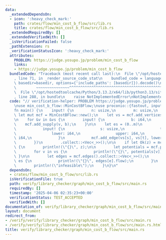 ```yaml
---
data:
  _extendedDependsOn:
  - icon: ':heavy_check_mark:'
    path: crates/flow/min_cost_b_flow/src/lib.rs
    title: crates/flow/min_cost_b_flow/src/lib.rs
  _extendedRequiredBy: []
  _extendedVerifiedWith: []
  _isVerificationFailed: false
  _pathExtension: rs
  _verificationStatusIcon: ':heavy_check_mark:'
  attributes:
    PROBLEM: https://judge.yosupo.jp/problem/min_cost_b_flow
    links:
    - https://judge.yosupo.jp/problem/min_cost_b_flow
  bundledCode: "Traceback (most recent call last):\n  File \"/opt/hostedtoolcache/Python/3.13.2/x64/lib/python3.13/site-packages/onlinejudge_verify/documentation/build.py\"\
    , line 71, in _render_source_code_stat\n    bundled_code = language.bundle(stat.path,\
    \ basedir=basedir, options={'include_paths': [basedir]}).decode()\n          \
    \         ~~~~~~~~~~~~~~~^^^^^^^^^^^^^^^^^^^^^^^^^^^^^^^^^^^^^^^^^^^^^^^^^^^^^^^^^^^^^^^^^^\n\
    \  File \"/opt/hostedtoolcache/Python/3.13.2/x64/lib/python3.13/site-packages/onlinejudge_verify/languages/rust.py\"\
    , line 288, in bundle\n    raise NotImplementedError\nNotImplementedError\n"
  code: "// verification-helper: PROBLEM https://judge.yosupo.jp/problem/min_cost_b_flow\n\
    \nuse min_cost_b_flow::MinCostBFlow;\nuse proconio::{fastout, input};\n\n#[fastout]\n\
    fn main() {\n    input! {\n        n: usize,\n        m: usize,\n    }\n\n   \
    \ let mut mcf = MinCostBFlow::new();\n    let vs = mcf.add_vertices(n).collect::<Vec<_>>();\n\
    \n    for &v in &vs {\n        input! {\n            b: i64,\n        }\n    \
    \    mcf.add_supply(v, b);\n    }\n\n    let es = (0..m)\n        .map(|_| {\n\
    \            input! {\n                s: usize,\n                t: usize,\n\
    \                lower: i64,\n                upper: i64,\n                cost:\
    \ i64,\n            }\n            mcf.add_edge(vs[s], vs[t], lower, upper, cost)\n\
    \        })\n        .collect::<Vec<_>>();\n\n    if let Ok(z) = mcf.min_cost_b_flow()\
    \ {\n        println!(\"{}\", z);\n\n        let potentials = mcf.potentials();\n\
    \        for v in vs {\n            println!(\"{}\", potentials[v]);\n       \
    \ }\n\n        let edges = mcf.edges().collect::<Vec<_>>();\n        for e in\
    \ es {\n            println!(\"{}\", edges[e].flow);\n        }\n    } else {\n\
    \        println!(\"infeasible\");\n    }\n}\n"
  dependsOn:
  - crates/flow/min_cost_b_flow/src/lib.rs
  isVerificationFile: true
  path: verify/library_checker/graph/min_cost_b_flow/src/main.rs
  requiredBy: []
  timestamp: '2025-04-06 02:35:23+00:00'
  verificationStatus: TEST_ACCEPTED
  verifiedWith: []
documentation_of: verify/library_checker/graph/min_cost_b_flow/src/main.rs
layout: document
redirect_from:
- /verify/verify/library_checker/graph/min_cost_b_flow/src/main.rs
- /verify/verify/library_checker/graph/min_cost_b_flow/src/main.rs.html
title: verify/library_checker/graph/min_cost_b_flow/src/main.rs
---
```

